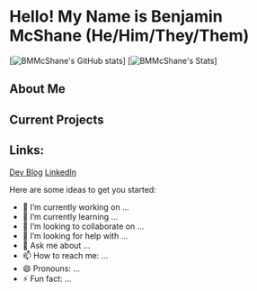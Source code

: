 # **Hello! My Name is Benjamin McShane (He/Him/They/Them)**
[![BMMcShane's GitHub stats](https://github-readme-stats.vercel.app/api?username=BMMcShane&theme=dracula)]
[![BMMcShane's Stats](https://github.com/BMMcShane/github-readme-stats)]

## About Me

## Current Projects

## Links:

[Dev Blog](https://dev.to/bmmcshane)
[LinkedIn](https://www.linkedin.com/in/benjamin-mcshane/)






Here are some ideas to get you started:

- 🔭 I’m currently working on ...
- 🌱 I’m currently learning ...
- 👯 I’m looking to collaborate on ...
- 🤔 I’m looking for help with ...
- 💬 Ask me about ...
- 📫 How to reach me: ...
- 😄 Pronouns: ...
- ⚡ Fun fact: ...

